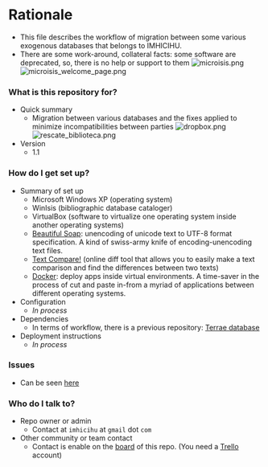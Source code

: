 # Rationale #

* This file describes the workflow of migration between some various exogenous databases that belongs to IMHICIHU. 
* There are some work-around, collateral facts: some software are deprecated, so, there is no help or support to them
![microisis.png](https://bitbucket.org/repo/AjyxMg/images/665384274-microisis.png)
![microisis_welcome_page.png](https://bitbucket.org/repo/AjyxMg/images/1915817601-microisis_welcome_page.png)

### What is this repository for? ###

* Quick summary
	- Migration between various databases and the fixes applied to minimize incompatibilities between parties
	![dropbox.png](https://bitbucket.org/repo/AjyxMg/images/3520191444-dropbox.png)
	![rescate_biblioteca.png](https://bitbucket.org/repo/5XLMqG/images/800787997-rescate_biblioteca.png)
* Version
	- 1.1

### How do I get set up? ###

* Summary of set up
    - Microsoft Windows XP (operating system)
    - WinIsis (bibliographic database cataloger)
	- VirtualBox (software to virtualize one operating system inside another operating systems)
	- [Beautiful Soap](https://www.crummy.com/software/BeautifulSoup/#Download): unencoding of unicode text to UTF-8 format specification. A kind of swiss-army knife of encoding-unencoding text files. 
	- [Text Compare!](https://text-compare.com/) (online diff tool that allows you to easily make a text comparison and find the differences between two texts)
	- [Docker](https://www.docker.com/): deploy apps inside virtual environments. A time-saver in the process of cut and paste in-from a myriad of applications between different operating systems.
* Configuration
	- _In process_
* Dependencies
     - In terms of workflow, there is a previous repository: [Terrae database](https://bitbucket.org/imhicihu/terrae-database)
* Deployment instructions
	- _In process_

### Issues ###

* Can be seen [here](https://bitbucket.org/imhicihu/bibliographical-database-migration/issues)

### Who do I talk to? ###

* Repo owner or admin
	- Contact at `imhicihu` at `gmail` dot `com`
* Other community or team contact
	- Contact is enable on the [board](https://bitbucket.org/imhicihu/bibliographical-database-migration/addon/trello/trello-board) of this repo. (You need a [Trello](https://trello.com/) account)
